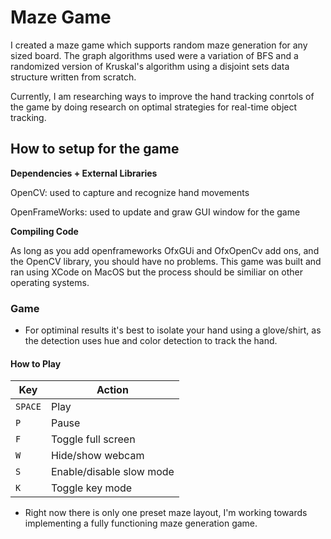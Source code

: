 <!-- Write your proposal here! Make sure to use properly-formatted Markdown! -->
<h1>Maze Game</h1>

<p> I created a maze game which supports random maze generation for any sized board. The graph algorithms used were a variation of BFS and a randomized version of Kruskal's algorithm using a disjoint sets data structure written from scratch.</p>

<p> Currently, I am researching ways to improve the hand tracking conrtols of the game by doing research on optimal strategies for real-time object tracking.</p>

<h2>How to setup for the game</h2>

**Dependencies + External Libraries**  

OpenCV: used to capture and recognize hand movements 

OpenFrameWorks: used to update and graw GUI window for the game

**Compiling Code**

As long as you add openframeworks OfxGUi and OfxOpenCv add ons, and the OpenCV library, you should have no problems. This game was built and ran using XCode on MacOS but the process should be similiar on other operating systems.

### Game

- For optiminal results it's best to isolate your hand using a glove/shirt, as the detection uses hue and color     detection to track the hand.

#### How to Play

| Key      | Action                                                      |
|----------|-------------------------------------------------------------|
| `SPACE`  | Play                                                        |
| `P`      | Pause                                                       |
| `F`      | Toggle full screen                                          |
| `W`      | Hide/show webcam                                            |   
| `S`      | Enable/disable slow mode                                    |
| `K`      | Toggle key mode                                             |

- Right now there is only one preset maze layout, I'm working towards implementing a fully functioning maze generation game.
